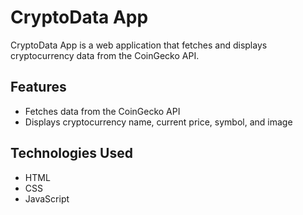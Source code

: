 # CryptoData App

CryptoData App is a web application that fetches and displays cryptocurrency data from the CoinGecko API.

## Features

- Fetches data from the CoinGecko API
- Displays cryptocurrency name, current price, symbol, and image

## Technologies Used

- HTML
- CSS
- JavaScript

